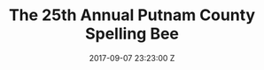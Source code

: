 ---
title: The 25th Annual Putnam County Spelling Bee
date: 2017-09-07 23:23:00 Z
position: 2
role_info:
  character: Vice Principal Doug Panch
  theatre: KD Studios
  director: Kelly Dunn
  year: 2017
  opening date: 2017-11-03 10:00:00 Z
  closing date: 2017-11-05 20:00:00 Z
---